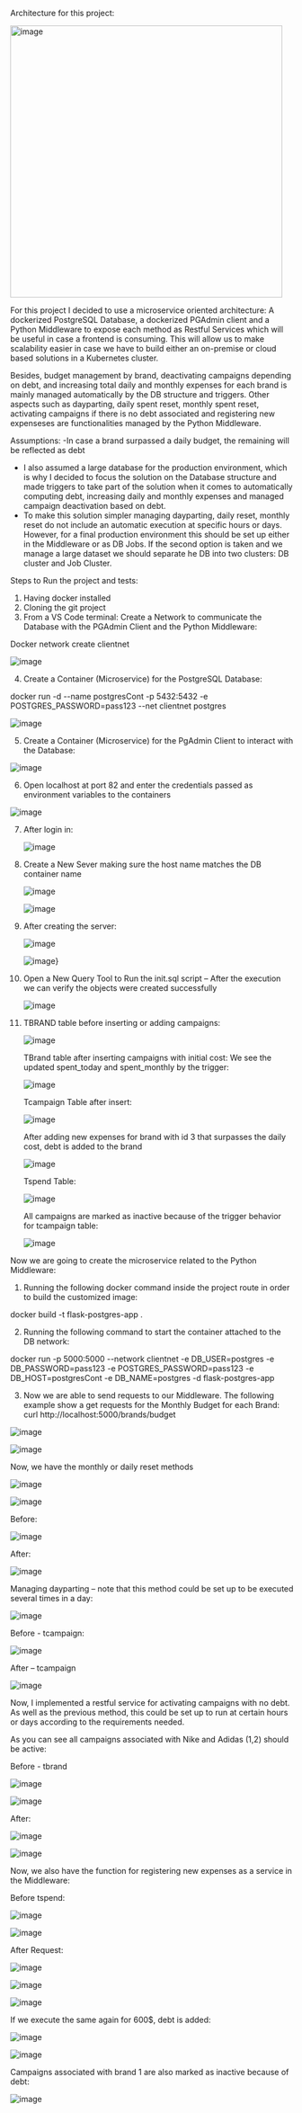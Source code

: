 Architecture for this project:


<img width="484" alt="image" src="https://github.com/user-attachments/assets/b7dfc830-f226-4cc6-913c-d4ea28f797b8" />

For this project I decided to use a microservice oriented architecture: A dockerized PostgreSQL Database, a dockerized PGAdmin client and a Python Middleware to expose each method as Restful Services which will be useful in case a frontend is consuming. This will allow us to make scalability easier in case we have to build either an on-premise or cloud based solutions in a Kubernetes cluster. 

Besides, budget management by brand, deactivating campaigns depending on debt, and increasing total daily and monthly expenses for each brand is mainly managed automatically by the DB structure and triggers. Other aspects such as dayparting, daily spent reset, monthly spent reset, activating campaigns if there is no debt associated and registering new expenseses are functionalities managed by the Python Middleware.

Assumptions:
-In case a brand surpassed a daily budget, the remaining will be reflected as debt
- I also assumed a large database for the production environment, which is why I decided to focus the solution on the Database structure and made triggers to take part of the solution when it comes to automatically computing debt, increasing daily and monthly expenses and managed campaign deactivation based on debt.
- To make this solution simpler managing dayparting, daily reset, monthly reset do not include an automatic execution at specific hours or days. However, for a final production environment this should be set up either in the Middleware or as DB Jobs. If the second option is taken and we manage a large dataset we should separate he DB into two clusters: DB cluster and Job Cluster.

Steps to Run the project and tests:

1.	Having docker installed
2.	Cloning the git project
3.	From a VS Code terminal: 
Create a Network to communicate the Database with the PGAdmin Client and the Python Middleware:

Docker network create clientnet

![image](https://github.com/user-attachments/assets/b7b020ae-8843-410b-bf2d-e5662a698ddf)

4.	Create a Container (Microservice) for the PostgreSQL Database:

docker run -d --name postgresCont -p 5432:5432 -e POSTGRES_PASSWORD=pass123 --net clientnet postgres

![image](https://github.com/user-attachments/assets/5b90572e-1844-4817-998a-907b0cc48174)


5.	Create a Container (Microservice) for the PgAdmin Client to interact with the Database:

![image](https://github.com/user-attachments/assets/edeec90f-ad73-4566-9b41-62f410fe4deb)

6.	Open localhost at port 82 and enter the credentials passed as environment variables to the containers

   ![image](https://github.com/user-attachments/assets/0b51b811-8d78-498c-9536-a37f534015ee)

 7.	After login in:

   	![image](https://github.com/user-attachments/assets/209bdfe5-b090-4184-82ac-ed11c11e2ab5)

 8.	Create a New Sever making sure the host name matches the DB container name


    ![image](https://github.com/user-attachments/assets/cf99c1b8-ff8f-431e-bf68-8c1f096942a9)
   	
   	![image](https://github.com/user-attachments/assets/3f0476c8-33a0-4369-9d25-31c0eb943b64)

  9. After creating the server:


      ![image](https://github.com/user-attachments/assets/6975675f-6419-488d-a721-05a4f0ba955e)

     ![image](https://github.com/user-attachments/assets/99987545-eac5-47d4-9d16-69fdda2db0c2)}

10.	Open a New Query Tool to Run the init.sql script – After the execution we can verify the objects were created successfully


    ![image](https://github.com/user-attachments/assets/a72c605b-8e2f-47d0-96c7-90059bb09ab9)

11. TBRAND table before inserting or adding campaigns:

    ![image](https://github.com/user-attachments/assets/90012ee9-5bbc-4e17-af08-9b3ec892a7cd)

    TBrand table after inserting campaigns with initial cost: We see the updated spent_today and spent_monthly by the trigger:


    ![image](https://github.com/user-attachments/assets/8cd7e12e-24fa-4868-bbe3-ef6d35812537)

    Tcampaign Table after insert:

    ![image](https://github.com/user-attachments/assets/aea5307b-1e29-4f17-8808-9b11d2600f1d)

    After adding new expenses for brand with id 3 that surpasses the daily cost, debt is added to the brand

    ![image](https://github.com/user-attachments/assets/051b2739-f3c8-4b87-bd97-223773ef368e)

    Tspend Table:


    ![image](https://github.com/user-attachments/assets/6ec9945a-13d2-4ca1-9b22-c3b220368d86)

    All campaigns are marked as inactive because of the trigger behavior for tcampaign table:


    ![image](https://github.com/user-attachments/assets/546722a4-f033-45ad-b43c-d91aacabcb39)



Now we are going to create the microservice related to the Python Middleware:

1.	Running the following docker command  inside the project route in order to build the customized image:

docker build -t flask-postgres-app .

2.	Running the following command to start the container attached to the DB network:

docker run -p 5000:5000 --network clientnet -e DB_USER=postgres -e DB_PASSWORD=pass123 -e POSTGRES_PASSWORD=pass123 -e DB_HOST=postgresCont -e DB_NAME=postgres -d flask-postgres-app

3.	Now we are able to send requests to our Middleware. The following example show a get requests for the Monthly Budget for each Brand: curl http://localhost:5000/brands/budget


![image](https://github.com/user-attachments/assets/34080504-3bb4-4e06-9425-30b28a112df6)

![image](https://github.com/user-attachments/assets/a28b5848-407f-4504-b059-de90ae702a28)

Now, we have the monthly or daily reset methods


![image](https://github.com/user-attachments/assets/61bb7709-24b2-4c84-afc4-052ddc5d3cba)


![image](https://github.com/user-attachments/assets/dafb4c7c-532a-4a99-afde-0695d2786334)

Before: 

![image](https://github.com/user-attachments/assets/ae9ba0a4-ab9c-40bd-861f-fdf1cec84446)

After:


![image](https://github.com/user-attachments/assets/eb8ddcd8-f03d-4f55-ab96-71fc961067f2)


Managing dayparting – note that this method could be set up to be executed several times in a day:


![image](https://github.com/user-attachments/assets/3ac11868-c178-40b1-a283-4a26364da18e)


Before - tcampaign:

![image](https://github.com/user-attachments/assets/615d6317-5f4a-4f80-a78b-10888224b9a5)

After – tcampaign


![image](https://github.com/user-attachments/assets/95241705-9f45-4f95-b40a-828ea8737fb9)

Now, I implemented a restful service for activating campaigns with no debt. As well as the previous method, this could be set up to run at certain hours or days according to the requirements needed.

As you can see all campaigns associated with Nike and Adidas (1,2) should be active: 

Before - tbrand


![image](https://github.com/user-attachments/assets/5ede0e5f-45bc-49a6-8ffd-b07ee58eb265)

![image](https://github.com/user-attachments/assets/927549aa-d54c-4b68-98e3-0c619fee6c20)

After:


![image](https://github.com/user-attachments/assets/d2b95e4b-228a-4c81-a5c3-f77c103c05f2)

![image](https://github.com/user-attachments/assets/0ef78bd3-ffcf-4ad6-9b07-01fd87334a80)

Now, we also have the function for registering new expenses as a service in the Middleware:

Before tspend:


![image](https://github.com/user-attachments/assets/ccc112d2-41f2-4968-847b-1b2f12d04826)


![image](https://github.com/user-attachments/assets/697dba97-97ef-4a0e-85fe-4788c6f4eb23)

After Request:


![image](https://github.com/user-attachments/assets/cda21438-680c-4439-9460-117e3e50bea6)

![image](https://github.com/user-attachments/assets/4597a1e3-306e-4ba5-a093-f8f007417408)


![image](https://github.com/user-attachments/assets/4ed5affe-1014-451e-9bf3-fb7a219109e4)

If we execute the same again for 600$, debt is added:


![image](https://github.com/user-attachments/assets/07bd18cb-79e8-4efe-b845-24652ad71f8d)


![image](https://github.com/user-attachments/assets/8b9aeb9b-3a61-4759-b4d3-e926c118b1ad)

Campaigns associated with brand 1 are also marked as inactive because of debt:


![image](https://github.com/user-attachments/assets/8dc8068f-fdf7-43a0-bfa2-ac281ec05e4c)

























 


